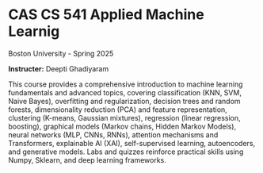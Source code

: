 # CAS CS 541 Applied Machine Learnig

Boston University - Spring 2025

**Instructer:** Deepti Ghadiyaram

This course provides a comprehensive introduction to machine learning fundamentals and advanced topics, covering classification (KNN, SVM, Naive Bayes), overfitting and regularization, decision trees and random forests, dimensionality reduction (PCA) and feature representation, clustering (K-means, Gaussian mixtures), regression (linear regression, boosting), graphical models (Markov chains, Hidden Markov Models), neural networks (MLP, CNNs, RNNs), attention mechanisms and Transformers, explainable AI (XAI), self-supervised learning, autoencoders, and generative models. Labs and quizzes reinforce practical skills using Numpy, Sklearn, and deep learning frameworks.

